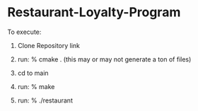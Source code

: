 # Restaurant-Loyalty-Program

To execute:

1. Clone Repository link

2. run: % cmake .
(this may or may not generate a ton of files)

4. cd to main

5. run: % make

6. run: % ./restaurant
